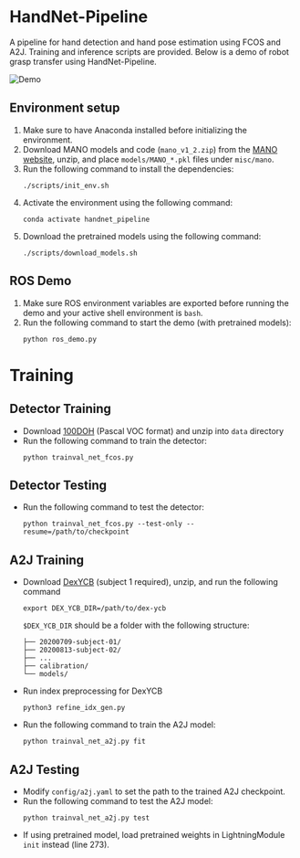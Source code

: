 # HandNet-Pipeline

A pipeline for hand detection and hand pose estimation using FCOS and A2J. Training and inference scripts are provided. Below is a demo of robot grasp transfer using HandNet-Pipeline.

![Demo](assets/demo.gif)

## Environment setup
1. Make sure to have Anaconda installed before initializing the environment.
2. Download MANO models and code (`mano_v1_2.zip`) from the [MANO website](https://mano.is.tue.mpg.de), unzip, and place `models/MANO_*.pkl` files under `misc/mano`.
3. Run the following command to install the dependencies:
    ```
    ./scripts/init_env.sh
    ```
4. Activate the environment using the following command:
    ```
    conda activate handnet_pipeline
    ```
5. Download the pretrained models using the following command:
    ```
    ./scripts/download_models.sh
    ```

## ROS Demo
1. Make sure ROS environment variables are exported before running the demo and your active shell environment is `bash`.
2. Run the following command to start the demo (with pretrained models):
    ```
    python ros_demo.py
    ```

# Training

## Detector Training
 - Download [100DOH](https://fouheylab.eecs.umich.edu/~dandans/projects/100DOH/download.html) (Pascal VOC format) and unzip into `data` directory
 - Run the following command to train the detector:
    ```
    python trainval_net_fcos.py
    ```
## Detector Testing
 - Run the following command to test the detector:
    ```
    python trainval_net_fcos.py --test-only --resume=/path/to/checkpoint
    ```
## A2J Training
 - Download [DexYCB](https://dex-ycb.github.io/) (subject 1 required), unzip, and run the following command
    ```Shell
    export DEX_YCB_DIR=/path/to/dex-ycb
    ```
    `$DEX_YCB_DIR` should be a folder with the following structure:

    ```Shell
    ├── 20200709-subject-01/
    ├── 20200813-subject-02/
    ├── ...
    ├── calibration/
    └── models/
    ```
 - Run index preprocessing for DexYCB
   ```
   python3 refine_idx_gen.py
   ```
 - Run the following command to train the A2J model:
    ```
    python trainval_net_a2j.py fit
    ```
## A2J Testing
 - Modify `config/a2j.yaml` to set the path to the trained A2J checkpoint.
 - Run the following command to test the A2J model:
    ```
    python trainval_net_a2j.py test
    ```
 - If using pretrained model, load pretrained weights in LightningModule `init` instead (line 273).
